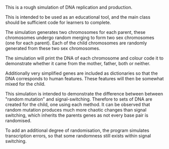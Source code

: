 This is a rough simulation of DNA replication and production.

This is intended to be used as an educational tool, 
and the main class should be sufficient code for learners to complete.

The simulation generates two chromosomes for each parent, these chromosomes undergo random merging to form two sex chromosomes (one for each parent).
Each of the child chromosomes are randomly generated from these two sex chromosomes.

The simulation will print the DNA of each chromosome and colour code it to demonstrate whether it came from the mother, father, both or neither.

Additionally very simplified genes are included as dictionaries so that the DNA corresponds to human features. 
These features will then be somewhat mixed for the child.

This simulation is intended to demonstrate the difference between between "random mutation" and signal-switching.
Therefore to sets of DNA are created for the child, one using each method.
It can be observed that random mutation produces much more chaotic changes than signal switching, which inherits the parents genes as not every base pair is randomised.

To add an additional degree of randomisation, the program simulates transcription errors, so that some randomness still exists within signal switching.
